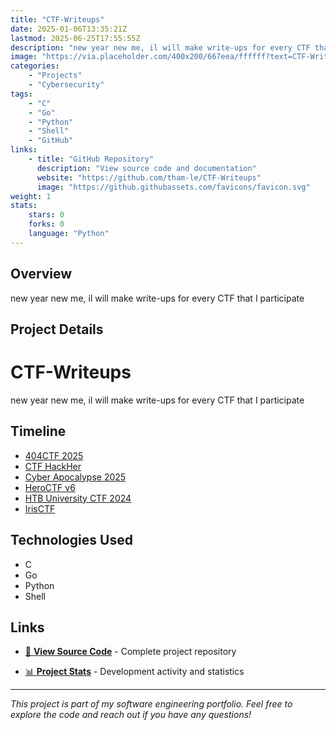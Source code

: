 ```yaml
---
title: "CTF-Writeups"
date: 2025-01-06T13:35:21Z
lastmod: 2025-06-25T17:55:55Z
description: "new year new me, il will make write-ups for every CTF that I participate"
image: "https://via.placeholder.com/400x200/667eea/ffffff?text=CTF-Writeups"
categories:
    - "Projects"
    - "Cybersecurity"
tags:
    - "C"
    - "Go"
    - "Python"
    - "Shell"
    - "GitHub"
links:
    - title: "GitHub Repository"
      description: "View source code and documentation"
      website: "https://github.com/tham-le/CTF-Writeups"
      image: "https://github.githubassets.com/favicons/favicon.svg"
weight: 1
stats:
    stars: 0
    forks: 0
    language: "Python"
---
```


## Overview

new year new me, il will make write-ups for every CTF that I participate

## Project Details

# CTF-Writeups

new year new me, il will make write-ups for every CTF that I participate

## Timeline

- [404CTF 2025](./404CTF_2025/)
- [CTF HackHer](./CTF_HackHer/)
- [Cyber Apocalypse 2025](./CyberApocalypse2025/)
- [HeroCTF v6](./HeroCTF_v6/)
- [HTB University CTF 2024](./HTBUniversity2024/)
- [IrisCTF](./IrisCTF/)

## Technologies Used

- C
- Go
- Python
- Shell

## Links

- [📂 **View Source Code**](https://github.com/tham-le/CTF-Writeups) - Complete project repository

- [📊 **Project Stats**](https://github.com/tham-le/CTF-Writeups/pulse) - Development activity and statistics

---

*This project is part of my software engineering portfolio. Feel free to explore the code and reach out if you have any questions!*
